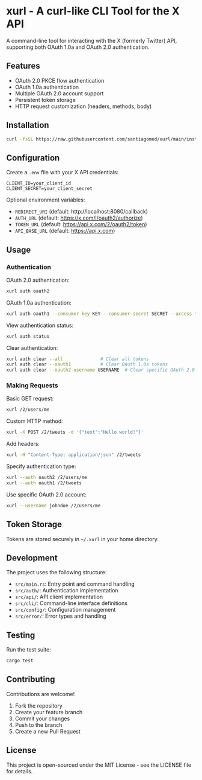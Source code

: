 # xurl - A curl-like CLI Tool for the X API

A command-line tool for interacting with the X (formerly Twitter) API, supporting both OAuth 1.0a and OAuth 2.0 authentication.

## Features

- OAuth 2.0 PKCE flow authentication
- OAuth 1.0a authentication
- Multiple OAuth 2.0 account support
- Persistent token storage
- HTTP request customization (headers, methods, body)

## Installation
```bash
curl -fsSL https://raw.githubusercontent.com/santiagomed/xurl/main/install.sh | sudo bash
```

## Configuration

Create a `.env` file with your X API credentials:

```env
CLIENT_ID=your_client_id
CLIENT_SECRET=your_client_secret
```

Optional environment variables:
- `REDIRECT_URI` (default: http://localhost:8080/callback)
- `AUTH_URL` (default: https://x.com/i/oauth2/authorize)
- `TOKEN_URL` (default: https://api.x.com/2/oauth2/token)
- `API_BASE_URL` (default: https://api.x.com)

## Usage

### Authentication

OAuth 2.0 authentication:
```bash
xurl auth oauth2
```

OAuth 1.0a authentication:
```bash
xurl auth oauth1 --consumer-key KEY --consumer-secret SECRET --access-token TOKEN --token-secret SECRET
```

View authentication status:
```bash
xurl auth status
```

Clear authentication:
```bash
xurl auth clear --all              # Clear all tokens
xurl auth clear --oauth1           # Clear OAuth 1.0a tokens
xurl auth clear --oauth2-username USERNAME  # Clear specific OAuth 2.0 token
```

### Making Requests

Basic GET request:
```bash
xurl /2/users/me
```

Custom HTTP method:
```bash
xurl -X POST /2/tweets -d '{"text":"Hello world!"}'
```

Add headers:
```bash
xurl -H "Content-Type: application/json" /2/tweets
```

Specify authentication type:
```bash
xurl --auth oauth2 /2/users/me
xurl --auth oauth1 /2/tweets
```

Use specific OAuth 2.0 account:
```bash
xurl --username johndoe /2/users/me
```

## Token Storage

Tokens are stored securely in `~/.xurl` in your home directory.

## Development

The project uses the following structure:
- `src/main.rs`: Entry point and command handling
- `src/auth/`: Authentication implementation
- `src/api/`: API client implementation
- `src/cli/`: Command-line interface definitions
- `src/config/`: Configuration management
- `src/error/`: Error types and handling

## Testing

Run the test suite:
```bash
cargo test
```

## Contributing
Contributions are welcome!

1. Fork the repository
2. Create your feature branch
3. Commit your changes
4. Push to the branch
5. Create a new Pull Request

## License
This project is open-sourced under the MIT License - see the LICENSE file for details.